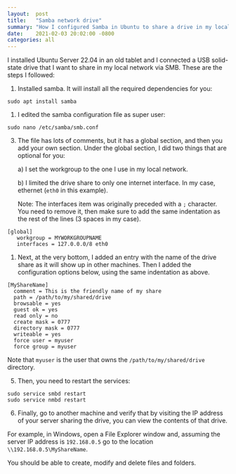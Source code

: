 ```yaml
---
layout:  post
title:   "Samba network drive"
summary: "How I configured Samba in Ubuntu to share a drive in my local network."
date:    2021-02-03 20:02:00 -0800
categories: all
---
```


I installed Ubuntu Server 22.04 in an old tablet and I connected a USB solid-state drive that I want to share in my local network via SMB. These are the steps I followed:

1. Installed samba. It will install all the required dependencies for you:
```
sudo apt install samba
```

1. I edited the samba configuration file as super user:

```
sudo nano /etc/samba/smb.conf
```

3. The file has lots of comments, but it has a global section, and then you add your own section. Under the global section, I did two things that are optional for you:

   a) I set the workgroup to the one I use in my local network.

   b) I limited the drive share to only one internet interface. In my case, ethernet (`eth0` in this example).

   Note: The interfaces item was originally preceded with a `;` character. You need to remove it, then make sure to add the same indentation as the rest of the lines (3 spaces in my case).

```
[global]
   workgroup = MYWORKGROUPNAME
   interfaces = 127.0.0.0/8 eth0
```

1. Next, at the very bottom, I added an entry with the name of the drive share as it will show up in other machines. Then I added the configuration options below, using the same indentation as above.

```
[MyShareName]
  comment = This is the friendly name of my share
  path = /path/to/my/shared/drive
  browsable = yes
  guest ok = yes
  read only = no
  create mask = 0777
  directory mask = 0777
  writeable = yes
  force user = myuser
  force group = myuser
```

Note that `myuser` is the user that owns the `/path/to/my/shared/drive` directory.

5. Then, you need to restart the services:

```
sudo service smbd restart
sudo service nmbd restart
```

6. Finally, go to another machine and verify that by visiting the IP address of your server sharing the drive, you can view the contents of that drive.

For example, in Windows, open a File Explorer window and, assuming the server IP address is `192.168.0.5` go to the location `\\192.168.0.5\MyShareName`.

You should be able to create, modify and delete files and folders.
